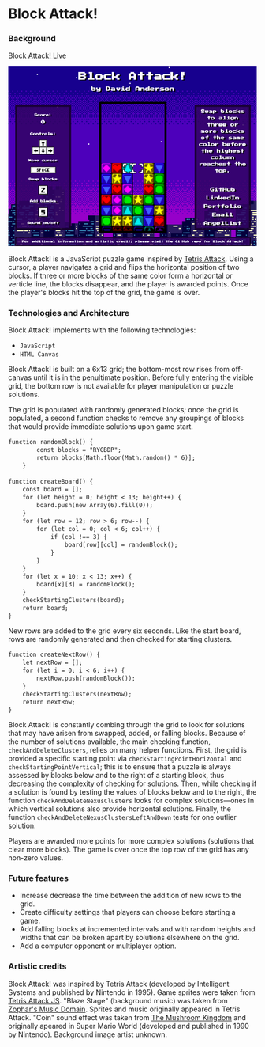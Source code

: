 # Block Attack!

### Background

[Block Attack! Live](http://www.davidanderson.nyc/Block-Attack)

![screenshot](./assets/images/screenshot.png)

Block Attack! is a JavaScript puzzle game inspired by [Tetris Attack](https://www.youtube.com/watch?v=c8FtDgDPTbY&t=136s). Using a cursor, a player navigates a grid and flips the horizontal position of two blocks. If three or more blocks of the same color form a horizontal or verticle line, the blocks disappear, and the player is awarded points. Once the player's blocks hit the top of the grid, the game is over. 

### Technologies and Architecture

Block Attack! implements with the following technologies:

- `JavaScript`
- `HTML Canvas`

Block Attack! is built on a 6x13 grid; the bottom-most row rises from off-canvas until it is in the penultimate position. Before fully entering the visible grid, the bottom row is not available for player manipulation or puzzle solutions. 

The grid is populated with randomly generated blocks; once the grid is populated, a second function checks to remove any groupings of blocks that would provide immediate solutions upon game start. 

```
function randomBlock() {
        const blocks = "RYGBDP";
        return blocks[Math.floor(Math.random() * 6)];
    }

function createBoard() {
    const board = [];
    for (let height = 0; height < 13; height++) {
        board.push(new Array(6).fill(0));
    }
    for (let row = 12; row > 6; row--) {
        for (let col = 0; col < 6; col++) {
            if (col !== 3) {
                board[row][col] = randomBlock();
            }
        }
    }
    for (let x = 10; x < 13; x++) {
        board[x][3] = randomBlock();
    }
    checkStartingClusters(board);
    return board;
}
```

New rows are added to the grid every six seconds. Like the start board, rows are randomly generated and then checked for starting clusters. 

```
function createNextRow() {
    let nextRow = [];
    for (let i = 0; i < 6; i++) {
        nextRow.push(randomBlock());
    }
    checkStartingClusters(nextRow);
    return nextRow;
}
```

Block Attack! is constantly combing through the grid to look for solutions that may have arisen from swapped, added, or falling blocks. Because of the number of solutions available, the main checking function, `checkAndDeleteClusters`, relies on many helper functions. First, the grid is provided a specific starting point via `checkStartingPointHorizontal` and `checkStartingPointVertical`; this is to ensure that a puzzle is always assessed by blocks below and to the right of a starting block, thus decreasing the complexity of checking for solutions. Then, while checking if a solution is found by testing the values of blocks below and to the right, the function `checkAndDeleteNexusClusters` looks for complex solutions—ones in which vertical solutions also provide horizontal solutions. Finally, the function `checkAndDeleteNexusClustersLeftAndDown` tests for one outlier solution. 

Players are awarded more points for more complex solutions (solutions that clear more blocks). The game is over once the top row of the grid has any non-zero values. 

### Future features

- Increase decrease the time between the addition of new rows to the grid. 
- Create difficulty settings that players can choose before starting a game. 
- Add falling blocks at incremented intervals and with random heights and widths that can be broken apart by solutions elsewhere on the grid. 
- Add a computer opponent or multiplayer option. 

### Artistic credits

Block Attack! was inspired by Tetris Attack (developed by Intelligent Systems and published by Nintendo in 1995). Game sprites were taken from [Tetris Attack JS](https://github.com/tzwaan/tetris-attack-js). "Blaze Stage" (background music) was taken from [Zophar's Music Domain](https://www.zophar.net/music/nintendo-snes-spc/tetris-attack). Sprites and music originally appeared in Tetris Attack. "Coin" sound effect was taken from [The Mushroom Kingdom](https://themushroomkingdom.net/media/smw/wav) and originally apeared in Super Mario World (developed and published in 1990 by Nintendo). Background image artist unknown. 